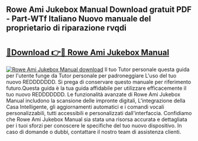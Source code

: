 ## Rowe Ami Jukebox Manual Download gratuit PDF - Part-WTf Italiano Nuovo manuale del proprietario di riparazione rvqdi

# <h2><a href="http://dfeetn.blite.top/?on=Rowe+Ami+Jukebox+Manual">🔗Download 👉🔴 Rowe Ami Jukebox Manual</a></h2>

[![Rowe Ami Jukebox Manual download](https://i.imgur.com/lujVjoI.png)](http://dfeetn.blite.top/?on=Rowe+Ami+Jukebox+Manual)
Il tuo Tutor personale questa guida per l'utente funge da Tutor personale per padroneggiare L'uso del tuo nuovo REDDDDDDD. Si prega di conservare questo manuale per riferimento futuro.Questa guida è la tua guida affidabile per utilizzare efficacemente il tuo nuovo REDDDDDDD. Le funzionalità avanzate di Rowe Ami Jukebox Manual includono la scansione delle impronte digitali, L'integrazione della Casa Intelligente, gli aggiornamenti automatici e i comandi vocali personalizzabili, tutti accessibili e personalizzati dall'interfaccia. Confidiamo che Rowe Ami Jukebox Manual sia stata una risorsa accurata e dettagliata per i tuoi sforzi per conoscere le specifiche del tuo nuovo dispositivo. In caso di domande o dubbi, contattare il nostro team di assistenza clienti.
